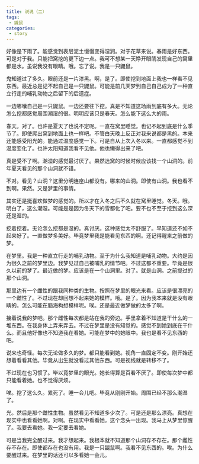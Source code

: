 ```yaml
---
title: 说说（二）
tags:
 - 鼹鼠
categories:
 - story 
---
```


好像是下雨了。能感觉到表层泥土慢慢变得湿润。对于花草来说。春雨是好东西。可是对于我。只能把窝挖的更下边一点。我可不想某一天睁开眼睛发现自己的窝里都是水。虽说我没有眼睛。哦。忘了说。我是一只鼹鼠。

鬼知道过了多久。眼前还是一片漆黑。啊，是了。即使挖到地面上我也一样看不见东西。最近总是记不起自己是一只鼹鼠。可能是前几天梦到自己自己成为了一种直立行走的哺乳动物之后留下的后遗症。

<!--more-->

一边嘟囔自己是一只鼹鼠。一边还要往下挖。真是不知道这场雨到底有多大。无论怎么挖都感觉周围潮湿的很。明明应该只是春天。怎么能下这么大的雨。

春天。对了。也许是夏天了也说不定呢。一直在窝里睡觉。也记不起到底是什么季节了。即使爬出窝到地面上也一样吧。不管白天晚上反正对我来说都是黑的。本来还能感受阳光的。能通过温度感觉一下。可是自从上次入冬以来。一直都感觉不到温度变化了。也许太阳知道我看不见他。他也懒得出来了吧。

真是受不了啊。潮湿的感觉最讨厌了。果然选窝的时候时候应该找一个山洞的。前年夏天看见的那个山洞就不错。

不对。看见？山洞？这里分明连座山都没有。哪来的山洞。即使有山洞。我也看不到啊。果然。又是梦里的事情。

其实还是挺喜欢做梦的感觉的。所以才在入冬之后不久就在窝里睡觉。冬天。哦。明白了，这么潮湿。可能是是因为冬天下的雪都化了吧。要不也不至于挖到这么深还是湿的。

挖着挖着。无论怎么挖都是湿的。真讨厌。这种感觉太不舒服了。早知道还不如不起来好了。一直做梦多美好。毕竟梦里我是能看见东西的啊。还记得醒来之前做的梦。

在梦里。我是一种直立行走的哺乳动物。至于为什么我知道是哺乳动物。大约是因为很久之前的梦里边。我梦见过自己被哺乳的情节吧。不过这都不重要。毕竟是很久以前的梦了。最近做的梦。应该是在一个山洞里。对了。就是山洞。之前提过的那个山洞。

那里边有一个雌性的跟我同种类的生物。按照在梦里的眼光来看。应该是很漂亮的一个雌性了。不过现在却回想不起来她的模样。哦。是了。因为我本来就是没有眼睛的。怎么可能在脑海构想模样呢。唉。还是最近做梦做的太多了啊。

接着说我的梦吧。那个雌性每次都是站在我的旁边。手里拿着不知道是干什么的一堆东西。在我身体上弄来弄去。不过在梦里是没有知觉的。感觉不到她到底在干什么。而且他好像也不知道我在看她。可能在梦中的她眼中。我也是看不见东西的吧。

说来也奇怪。每次无论做多久的梦。都只能看到她。视角一直固定不变。刚开始还想着看看其他。毕竟从出生就没看过其他东西。可是视线就是转移不了。

不过现在也习惯了。毕以竟梦里的眼光。她长得算是百看不厌了。即使每次梦中都只能看着她。也不觉得厌烦。

唉。挖了这么久。累死了。睡一会儿吧。毕竟从刚刚开始。周围已经不那么潮湿了。

光。然后是那个雌性生物。虽然看见不知道多少次了。可是还是那么漂亮。真想在现实中也看看她啊。对啊。在现实中看看她。这个念头一出现。我马上从梦里惊醒了。我要去看她。我一定要去看她。

可是当我完全醒过来。我才想起来。我根本就不知道那个山洞存不存在。那个雌性存不存在。即使都存在也没有用。我是一只鼹鼠啊。我看不见东西的。唉。为什么要醒过来。在梦里的话还可以多看她一会儿。

